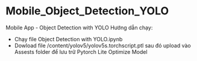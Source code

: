 # Mobile_Object_Detection_YOLO
Mobile App - Object Detection with YOLO
Hướng dẫn chạy:
- Chạy file Object Detection with YOLO.ipynb
- Dowload file /content/yolov5/yolov5s.torchscript.ptl sau đó upload vào Assests folder để lưu trữ Pytorch Lite Optimize Model
